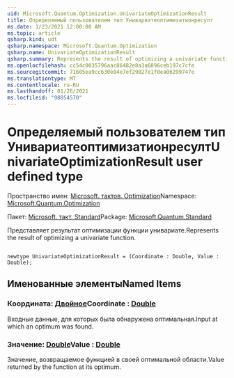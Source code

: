 ```yaml
---
uid: Microsoft.Quantum.Optimization.UnivariateOptimizationResult
title: Определяемый пользователем тип Унивариатеоптимизатионресулт
ms.date: 1/23/2021 12:00:00 AM
ms.topic: article
qsharp.kind: udt
qsharp.namespace: Microsoft.Quantum.Optimization
qsharp.name: UnivariateOptimizationResult
qsharp.summary: Represents the result of optimizing a univariate function.
ms.openlocfilehash: cc54c0035796aac86482e8a3a6896ceb197c7cfe
ms.sourcegitcommit: 71605ea9cc630e84e7ef29027e1f0ea06299747e
ms.translationtype: MT
ms.contentlocale: ru-RU
ms.lasthandoff: 01/26/2021
ms.locfileid: "98854570"
---
```

# <a name="univariateoptimizationresult-user-defined-type"></a><span data-ttu-id="56488-102">Определяемый пользователем тип Унивариатеоптимизатионресулт</span><span class="sxs-lookup"><span data-stu-id="56488-102">UnivariateOptimizationResult user defined type</span></span>

<span data-ttu-id="56488-103">Пространство имен: [Microsoft. тактов. Optimization](xref:Microsoft.Quantum.Optimization)</span><span class="sxs-lookup"><span data-stu-id="56488-103">Namespace: [Microsoft.Quantum.Optimization](xref:Microsoft.Quantum.Optimization)</span></span>

<span data-ttu-id="56488-104">Пакет: [Microsoft. такт. Standard](https://nuget.org/packages/Microsoft.Quantum.Standard)</span><span class="sxs-lookup"><span data-stu-id="56488-104">Package: [Microsoft.Quantum.Standard](https://nuget.org/packages/Microsoft.Quantum.Standard)</span></span>


<span data-ttu-id="56488-105">Представляет результат оптимизации функции унивариате.</span><span class="sxs-lookup"><span data-stu-id="56488-105">Represents the result of optimizing a univariate function.</span></span>

```qsharp

newtype UnivariateOptimizationResult = (Coordinate : Double, Value : Double);
```



## <a name="named-items"></a><span data-ttu-id="56488-106">Именованные элементы</span><span class="sxs-lookup"><span data-stu-id="56488-106">Named Items</span></span>

### <a name="coordinate--double"></a><span data-ttu-id="56488-107">Координата: [Двойное](xref:microsoft.quantum.lang-ref.double)</span><span class="sxs-lookup"><span data-stu-id="56488-107">Coordinate : [Double](xref:microsoft.quantum.lang-ref.double)</span></span>

<span data-ttu-id="56488-108">Входные данные, для которых была обнаружена оптимальная.</span><span class="sxs-lookup"><span data-stu-id="56488-108">Input at which an optimum was found.</span></span>
### <a name="value--double"></a><span data-ttu-id="56488-109">Значение: [Double](xref:microsoft.quantum.lang-ref.double)</span><span class="sxs-lookup"><span data-stu-id="56488-109">Value : [Double](xref:microsoft.quantum.lang-ref.double)</span></span>

<span data-ttu-id="56488-110">Значение, возвращаемое функцией в своей оптимальной области.</span><span class="sxs-lookup"><span data-stu-id="56488-110">Value returned by the function at its optimum.</span></span>